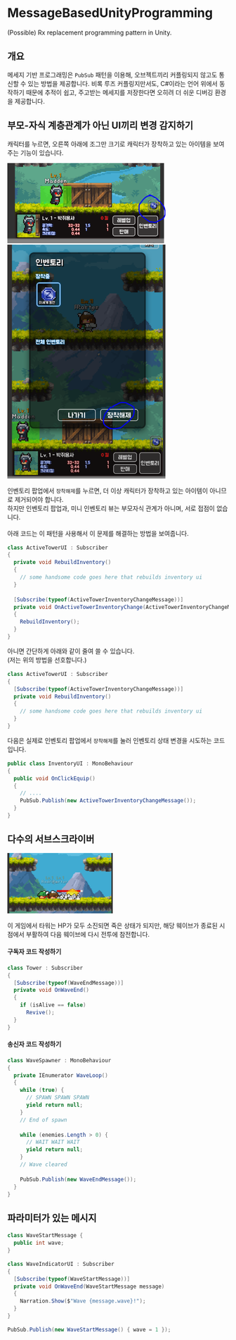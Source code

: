 MessageBasedUnityProgramming
====

(Possible) Rx replacement programming pattern in Unity.

개요
----
메세지 기반 프로그래밍은 `PubSub` 패턴을 이용해, 오브젝트끼리 커플링되지 않고도 통신할 수 있는 방법을 제공합니다. 비록 루즈 커플링지만서도, C#이라는 언어 위에서 동작하기 때문에 추적이 쉽고, 주고받는 메세지를 저장한다면 오히려 더 쉬운 디버깅 환경을 제공합니다.

부모-자식 계층관계가 아닌 UI끼리 변경 감지하기
----

캐릭터를 누르면, 오른쪽 아래에 조그만 크기로 캐릭터가 장착하고 있는 아이템을 보여주는 기능이 있습니다.

<img src="img/1.png" width="360px" />

<img src="img/2.png" width="360px" />

인벤토리 팝업에서 `장착해제`를 누르면, 더 이상 캐릭터가 장착하고 있는 아이템이 아니므로 제거되어야 합니다. <br />
하지만 인벤토리 팝업과, 미니 인벤토리 뷰는 부모자식 관계가 아니며, 서로 접점이 없습니다.<br/>
<br/>
아래 코드는 이 패턴을 사용해서 이 문제를 해결하는 방법을 보여줍니다.

```cs
class ActiveTowerUI : Subscriber
{
  private void RebuildInventory()
  {
    // some handsome code goes here that rebuilds inventory ui
  }

  [Subscribe(typeof(ActiveTowerInventoryChangeMessage))]
  private void OnActiveTowerInventoryChange(ActiveTowerInventoryChangeMessage message)
  {
    RebuildInventory();
  }
}
```

아니면 간단하게 아래와 같이 줄여 쓸 수 있습니다.<br/>
(저는 위의 방법을 선호합니다.)
```cs
class ActiveTowerUI : Subscriber
{
  [Subscribe(typeof(ActiveTowerInventoryChangeMessage))]
  private void RebuildInventory()
  {
    // some handsome code goes here that rebuilds inventory ui
  }
}
```

다음은 실제로 인벤토리 팝업에서 `장착해제`를 눌러 인벤토리 상태 변경을 시도하는 코드입니다.
```cs
public class InventoryUI : MonoBehaviour 
{
  public void OnClickEquip()
  {
    // ....
    PubSub.Publish(new ActiveTowerInventoryChangeMessage());
  }
}
```


다수의 서브스크라이버
----

<img src="img/3.png" width="240px" />

이 게임에서 타워는 HP가 모두 소진되면 죽은 상태가 되지만, 해당 웨이브가 종료된 시점에서 부활하여 다음 웨이브에 다시 전투에 참전합니다.

#### 구독자 코드 작성하기
```cs
class Tower : Subscriber
{
  [Subscribe(typeof(WaveEndMessage))]
  private void OnWaveEnd()
  {
    if (isAlive == false)
      Revive();
  }
}
```

#### 송신자 코드 작성하기
```cs
class WaveSpawner : MonoBehaviour
{
  private IEnumerator WaveLoop()
  {
    while (true) {
      // SPAWN SPAWN SPAWN
      yield return null;
    }
    // End of spawn

    while (enemies.Length > 0) {
      // WAIT WAIT WAIT
      yield return null;
    }
    // Wave cleared

    PubSub.Publish(new WaveEndMessage());
  }
}
```


파라미터가 있는 메시지
----

```cs
class WaveStartMessage {
  public int wave;
}
```
```cs
class WaveIndicatorUI : Subscriber
{
  [Subscribe(typeof(WaveStartMessage))]
  private void OnWaveEnd(WaveStartMessage message)
  {
    Narration.Show($"Wave {message.wave}!");
  }
}
```
```cs
PubSub.Publish(new WaveStartMessage() { wave = 1 });
```
